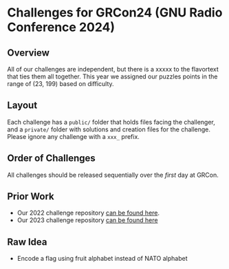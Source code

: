 # Challenges for GRCon24 (GNU Radio Conference 2024)

## Overview

All of our challenges are independent, but there is a xxxxx to the flavortext that ties them all together. This year we assigned our puzzles points in the range of (23, 199) based on difficulty.

## Layout

Each challenge has a `public/` folder that holds files facing the challenger, and a `private/` folder with solutions and creation files for the challenge. Please ignore any challenge with a `xxx_` prefix.

## Order of Challenges

All challenges should be released sequentially over the _first_ day at GRCon.

## Prior Work

* Our 2022 challenge repository [can be found here](https://github.com/bebau/grcon22).
* Our 2023 challenge repository [can be found here]()

## Raw Idea

* Encode a flag using fruit alphabet instead of NATO alphabet
